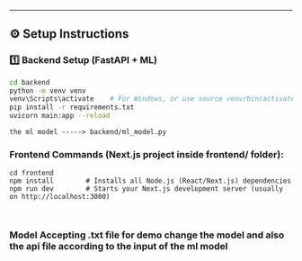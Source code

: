 
---

## ⚙️ Setup Instructions

### 1️⃣ Backend Setup (FastAPI + ML)

```bash
cd backend
python -m venv venv
venv\Scripts\activate    # For Windows, or use source venv/bin/activate for Mac/Linux
pip install -r requirements.txt
uvicorn main:app --reload


```
```
the ml model -----> backend/ml_model.py
```

### Frontend Commands (Next.js project inside frontend/ folder):
```
cd frontend
npm install        # Installs all Node.js (React/Next.js) dependencies
npm run dev        # Starts your Next.js development server (usually on http://localhost:3000)



```

### Model Accepting .txt file for demo change the model and also the api file according to the input of the ml model
